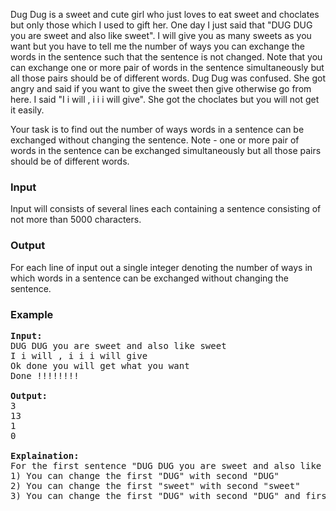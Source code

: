 <p>Dug Dug is a sweet and cute girl who just loves to eat sweet and choclates but only those which I used to gift her. One day I just said that "DUG DUG you are sweet and also like sweet". I will give you as many sweets as you want but you have to tell me the number of ways you can exchange the words in the sentence such that the sentence is not changed. Note that you can exchange one or more pair of words in the sentence simultaneously but all those pairs should be of different words. Dug Dug was confused. She got angry and said if you want to give the sweet then give otherwise go from here. I said "I i will , i i i will give". She got the choclates but you will not get it easily.</p>
<p>Your task is to find out the number of ways words in a sentence can be exchanged without changing the sentence. Note - one or more pair of words in the sentence can be exchanged simultaneously but all those pairs should be of different words.</p>
<h3>Input</h3>
<p>Input will consists of several lines each containing a sentence consisting of not more than 5000 characters.</p>
<h3>Output</h3>
<p>For each line of input out a single integer denoting the number of ways in which words in a sentence can be exchanged without changing the sentence.</p>
<h3>Example</h3>
<pre><strong>Input:</strong>
DUG DUG you are sweet and also like sweet<br>I i will , i i i will give<br>Ok done you will get what you want<br>Done !!!!!!!!<br><br><strong>Output:</strong>
3<br>13<br>1<br>0<br><br><strong>Explaination:</strong> <br>For the first sentence "DUG DUG you are sweet and also like sweet" there are three ways - <br>1) You can change the first "DUG" with second "DUG"<br>2) You can change the first "sweet" with second "sweet"<br>3) You can change the first "DUG" with second "DUG" and first "sweet" with second "sweet".</pre>